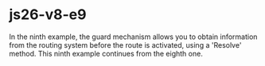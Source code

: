 # js26-v8-e9
In the ninth example, the guard mechanism allows you to obtain information from the routing system before the route is activated, using a 'Resolve' method.
This ninth example continues from the eighth one.
